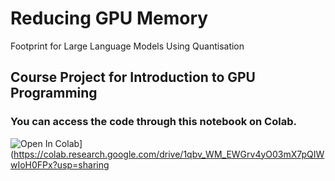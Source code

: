 # Reducing GPU Memory
Footprint for Large Language Models Using
Quantisation

## Course Project for Introduction to GPU Programming

### You can access the code through this notebook on Colab.

![Open In Colab](https://colab.research.google.com/assets/colab-badge.svg)](https://colab.research.google.com/drive/1qbv_WM_EWGrv4yO03mX7pQIWwIoH0FPx?usp=sharing
